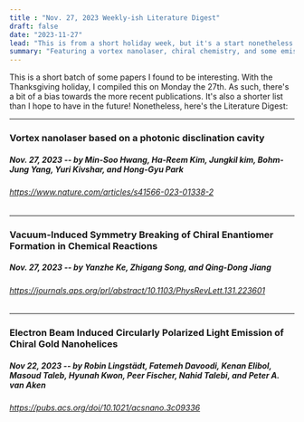 ```yaml
---
title : "Nov. 27, 2023 Weekly-ish Literature Digest"
draft: false
date: "2023-11-27"
lead: "This is from a short holiday week, but it's a start nonetheless! Stay tuned for more!"
summary: "Featuring a vortex nanolaser, chiral chemistry, and some emission from nanohelices"
---
```



This is a short batch of some papers I found to be interesting. With the Thanksgiving holiday, I compiled this on Monday the 27th. As such, there's a bit of a bias towards the more recent publications. It's also a shorter list than I hope to have in the future! Nonetheless, here's the Literature Digest:

------
### Vortex nanolaser based on a photonic disclination cavity

##### *Nov. 27, 2023 -- by Min-Soo Hwang, Ha-Reem Kim, Jungkil kim, Bohm-Jung Yang, Yuri Kivshar, and Hong-Gyu Park*

###### https://www.nature.com/articles/s41566-023-01338-2


------


### Vacuum-Induced Symmetry Breaking of Chiral Enantiomer Formation in Chemical Reactions

##### *Nov. 27, 2023 -- by Yanzhe Ke, Zhigang Song, and Qing-Dong Jiang*

###### https://journals.aps.org/prl/abstract/10.1103/PhysRevLett.131.223601

--------

### Electron Beam Induced Circularly Polarized Light Emission of Chiral Gold Nanohelices

##### *Nov 22, 2023 -- by Robin Lingst&auml;dt, Fatemeh Davoodi, Kenan Elibol, Masoud Taleb, Hyunah Kwon, Peer Fischer, Nahid Talebi, and Peter A. van Aken*

###### https://pubs.acs.org/doi/10.1021/acsnano.3c09336